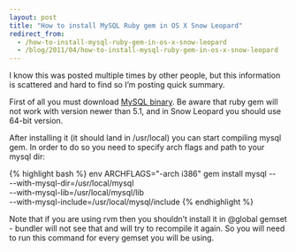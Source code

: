 ```yaml
---
layout: post
title: "How to install MySQL Ruby gem in OS X Snow Leopard"
redirect_from:
  - /how-to-install-mysql-ruby-gem-in-os-x-snow-leopard
  - /blog/2011/04/how-to-install-mysql-ruby-gem-in-os-x-snow-leopard
---
```


I know this was posted multiple times by other people, but this information is scattered and hard to find so I’m posting quick summary.

First of all you must download [MySQL binary][mysql]. Be aware that ruby gem will not work with version newer than 5.1, and in Snow Leopard you should use 64-bit version.

After installing it (it should land in /usr/local) you can start compiling mysql gem. In order to do so you need to specify arch flags and path to your mysql dir:

{% highlight bash %}
env ARCHFLAGS="-arch i386" gem install mysql -- \
  --with-mysql-dir=/usr/local/mysql \
  --with-mysql-lib=/usr/local/mysql/lib \
  --with-mysql-include=/usr/local/mysql/include
{% endhighlight %}

Note that if you are using rvm then you shouldn’t install it in @global gemset - bundler will not see that and will try to recompile it again. So you will need to run this command for every gemset you will be using.

[mysql]: https://dev.mysql.com/downloads/mysql/5.1.html
